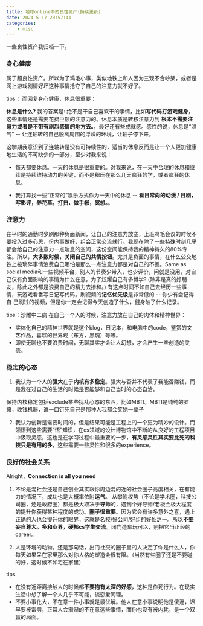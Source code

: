 ```yaml
---
title: 地球online中的良性资产(持续更新)
date: 2024-5-17 20:57:41
categories:
    - misc 
---
```


一些良性资产我归档一下。

### **身心健康**

属于超良性资产。所以为了鸡毛小事，类似地铁上和人因为三观不合吵架，或者是网上游戏剧情好坏这种事情抢夺了自己的注意力就不好了。

tips： 
而回复身心健康，休息很重要：

**休息是什么?** 我的答案是: 绝不是干自己喜欢干的事情，比如**写代码打游戏健身**，这些事情还是需要花费巨额的注意力的。休息本质是转移注意力到 **根本不需要注意力或者是不带有剧烈感情的地方去。**，最好还有些成就感。感性的说，休息是“泄气” -- 让连轴转的自己脱离周围的浮躁的环境，让轴子停下来。

这学期我意识到了连轴转是没有可持续性的，适当的休息反而是让一个人更加健康地生活的不可缺少的一部分，至少对我来说：

- 每天都要休息。一天的休息是很重要的。对我来说，在一天中合理的休息和继续是持续维持动力的关键，而不是积压在那么几天疯狂的学，或者疯狂的休息。

- 我打算找一些“正常的”娱乐方式作为一天中的休息 -- **看日常向的动漫 / 日剧，写影评，养花草，打扫，做手帐，冥想。**。

### **注意力**

在平时的通勤时少刷那种负面新闻，让自己的注意力放空，上班鸡毛会议的时候不要投入过多心思，份内事做好，组会正常交流就行。我现在除了一些特殊时刻几乎都会给自己的注意力一点喘息的空间，这份空间能保持我的精神持久的80%专注。所以，**大多数时候，关闭自己的共情按钮**。尤其是负面的事情，在什么公交地铁上被琐碎事情浪费自己哪怕是那么一点注意力都是对自己的不善。Same as social media和一些视频平台，别人的节奏少带入，也少评价，问就是没用，对自己仅有负面影响的事情为什么在意，为了炫耀自己有多博学? (除非是真的好朋友，除此之外都是浪费自己的精力去掺和。) 有这点时间不如自己去经历一些事情，玩游戏看番写日记写代码。刷视频的**记忆优先级**是非常低的 -- 你少有会记得自
己刷过的视频，但是你一定会记得今天创造了什么，健身破了什么记录。

tips：沙雕中二病
在自己一个人的时候，注意力放在自己的肉体和精神世界：
  * 实体化自己的精神世界就是这个blog，日记本，和电脑中的code，鉴赏的文艺作品，喜欢的世界观（东方，黑魂）等等。
  * 即使无聊也不要浪费时间，无聊其实才会让人幻想，才会产生一些创造的灵感。

### **稳定的心态**

1. 我认为一个人的**强大**在于**内核有多稳定**。强大与否并不代表了我能否赚钱，而是我在过自己的生活的时候是否能够和自己当时的心态自洽。

保持内核稳定包括exclude某些扰乱心态的东西，比如MBTI。MBTI是纯纯的脑瘫，收钱机器，谁一口钉死自己是那种人我都会笑她一辈子

2. 我认为创新是需要时间的，但是结果可能是工程上的一个更为精妙的设计。而领悟到这些需要“悟”知识，在cs领域的设计博物馆中不断的从良好的工程项目中汲取灵感，这也是在学习过程中最重要的一步，**有灵感灵性其实要比死的科技只是有用的多**，这些需要一些灵性和很多的experience。

### **良好的社会关系**

Alright，**Connection is all you need** 

1. 不论是混社会还是自己创业其实跟你周边混的近的社会圈子高度相关，在有能力的情况下，成功也是大概率依附**运气**。 从攀附权势（不论是学术圈，科技公司圈，还是政府圈）都是极大取决于**导师**的，遇到个好导师/老板会极大程度的提升你获得某种程度的成功。**圈子很重要**。因为它会有许多意外之喜，遇上正确的人也会提升你的眼界，这就是名校/好公司/好组的好处之一。所以**不要妄自尊大。多和业界，硬核cs学生交流**。闭门造车玩可以，别把它当正经的career。

2. 人是环境的动物。还是那句话，出门社交的圈子里的人决定了你是什么人，你每天如果呆在家里那么对你人格的塑造会很有限。（当然有些圈子还是不要碰的好，这时候不如宅在家里）

tips
* 在没有近距离接触人的时候都**不要抱有太深的好感**，这种是作死行为。在现实生活中想了解一个人几乎不可能，谈恋爱同理。
* 不要小事化大，不在意一件小事就是最优解。他人在意小事说明他是傻逼，迟早要被雷劈，正常人会渐渐的不在意这些事情，而你也没有被内耗，是一个双赢的局面。